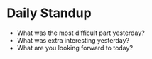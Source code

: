 # Daily Standup
* What was the most difficult part yesterday?
* What was extra interesting yesterday?
* What are you looking forward to today?